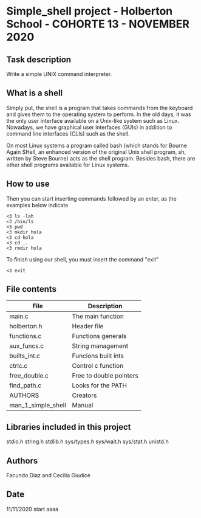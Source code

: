 # Simple_shell project - Holberton School - COHORTE 13 - NOVEMBER 2020

## Task description 

Write a simple UNIX command interpreter.

## What is a shell

Simply put, the shell is a program that takes commands from the keyboard and gives them to the operating system to perform. In the old days, it was the only user interface available on a Unix-like system such as Linux. Nowadays, we have graphical user interfaces (GUIs) in addition to command line interfaces (CLIs) such as the shell.

On most Linux systems a program called bash (which stands for Bourne Again SHell, an enhanced version of the original Unix shell program, sh, written by Steve Bourne) acts as the shell program. Besides bash, there are other shell programs available for Linux systems.

## How to use

Then you can start inserting commands followed by an enter, as the examples below indicate

```
<3 ls -lah
<3 /bin/ls
<3 pwd
<3 mkdir hola
<3 cd hola
<3 cd ..
<3 rmdir hola
```
To finish using our shell, you must insert the command "exit"

```
<3 exit
```

## File contents
|   **File**   |   **Description**   |
| -------------- | --------------------- |
| main.c | The main function |
| holberton.h | Header file |
| functions.c | Functions generals |
| aux_funcs.c | String management |
| builts_int.c | Funcions built ints |
| ctrlc.c | Control c function |
| free_double.c | Free to double pointers |
| find_path.c | Looks for the PATH |
| AUTHORS | Creators |
| man_1_simple_shell | Manual |

## Libraries included in this project
stdio.h
string.h
stdlib.h
sys/types.h
sys/wait.h
sys/stat.h
unistd.h

## Authors
Facundo Diaz and Cecilia Giudice

## Date
11/11/2020 start aaaa